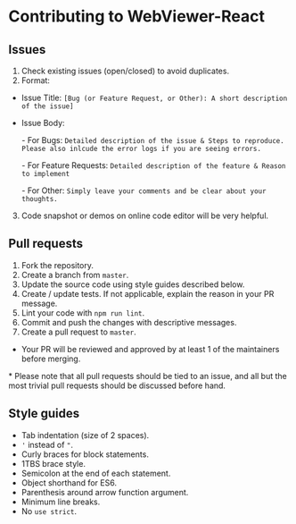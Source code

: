 # Contributing to WebViewer-React

## Issues
1. Check existing issues (open/closed) to avoid duplicates.
2. Format: 
- Issue Title: `[Bug (or Feature Request, or Other): A short description of the issue]`
- Issue Body: 

  \- For Bugs: `Detailed description of the issue & Steps to reproduce. Please also inlcude the error logs if you are seeing errors.`

  \- For Feature Requests: `Detailed description of the feature & Reason to implement`

  \- For Other: `Simply leave your comments and be clear about your thoughts.`
3. Code snapshot or demos on online code editor will be very helpful.

## Pull requests
1. Fork the repository.
2. Create a branch from `master`.
3. Update the source code using style guides described below.
4. Create / update tests. If not applicable, explain the reason in your PR message.
5. Lint your code with `npm run lint`.
6. Commit and push the changes with descriptive messages.
7. Create a pull request to `master`.
* Your PR will be reviewed and approved by at least 1 of the maintainers before merging.

\* Please note that all pull requests should be tied to an issue, and all but the most trivial pull requests should be discussed before hand.

## Style guides
- Tab indentation (size of 2 spaces).
- `'` instead of `"`.
- Curly braces for block statements.
- 1TBS brace style.
- Semicolon at the end of each statement.
- Object shorthand for ES6.
- Parenthesis around arrow function argument.
- Minimum line breaks.
- No `use strict`.